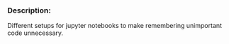 ### Description:

Different setups for jupyter notebooks to make remembering unimportant code unnecessary.
